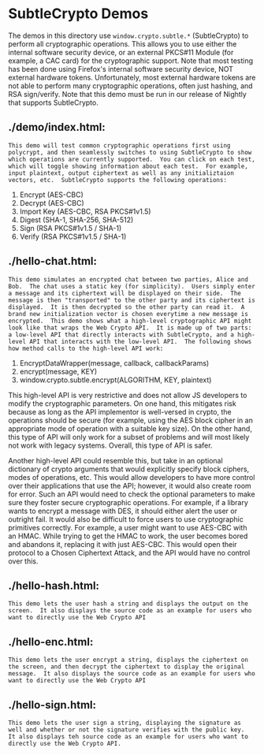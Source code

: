 SubtleCrypto Demos
==================

The demos in this directory use `window.crypto.subtle.*` (SubtleCrypto) to perform all cryptographic operations.  This allows you to use either the internal software security device, or an external PKCS#11 Module (for example, a CAC card) for the cryptographic support.  Note that most testing has been done using Firefox's internal software security device, NOT external hardware tokens.  Unfortunately, most external hardware tokens are not able to perform many cryptographic operations, often just hashing, and RSA sign/verify.  Note that this demo must be run in our release of Nightly that supports SubtleCrypto. 

./demo/index.html:
------------------
    This demo will test common cryptographic operations first using polycrypt, and then seamlessly switches to using SubtleCrypto to show which operations are currently supported.  You can click on each test, which will toggle showing information about each test.  For example, input plaintext, output ciphertext as well as any initializtaion vectors, etc.  SubtleCrypto supports the following operations:

1.  Encrypt (AES-CBC)
2.  Decrypt (AES-CBC)
3.  Import Key (AES-CBC, RSA PKCS#1v1.5)
4.  Digest (SHA-1, SHA-256, SHA-512)
5.  Sign (RSA PKCS#1v1.5 / SHA-1)
6.  Verify (RSA PKCS#1v1.5 / SHA-1)

./hello-chat.html:
------------------
    This demo simulates an encrypted chat between two parties, Alice and Bob.  The chat uses a static key (for simplicity).  Users simply enter a message and its ciphertext will be displayed on their side.  The message is then "transported" to the other party and its ciphertext is displayed.  It is then decrypted so the other party can read it.  A brand new initialization vector is chosen everytime a new message is encrypted.  This demo shows what a high-level cryptographic API might look like that wraps the Web Crypto API.  It is made up of two parts: a low-level API that directly interacts with SubtleCrypto, and a high-level API that interacts with the low-level API.  The following shows how method calls to the high-level API work:

1.  EncryptDataWrapper(message, callback, callbackParams)
2.  encrypt(message, KEY)
3.  window.crypto.subtle.encrypt(ALGORITHM, KEY, plaintext)

This high-level API is very restrictive and does not allow JS developers to modify the cryptographic parameters.  On one hand, this mitigates risk because as long as the API implementor is well-versed in crypto, the operations should be secure (for example, using the AES block cipher in an appropriate mode of operation with a suitable key size).  On the other hand, this type of API will only work for a subset of problems and will most likely not work with legacy systems.  Overall, this type of API is safer.

Another high-level API could resemble this, but take in an optional dictionary of crypto arguments that would explicitly specify block ciphers, modes of operations, etc.  This would allow developers to have more control over their applications that use the API; however, it would also create room for error.  Such an API would need to check the optional parameters to make sure they foster secure cryptographic operations.  For example, if a library wants to encrypt a message with DES, it should either alert the user or outright fail. It would also be difficult to force users to use cryptographic primitives correctly.  For example, a user might want to use AES-CBC with an HMAC.  While trying to get the HMAC to work, the user becomes bored and abandons it, replacing it with just AES-CBC.  This would open their protocol to a Chosen Ciphertext Attack, and the API would have no control over this. 

./hello-hash.html:
------------------
    This demo lets the user hash a string and displays the output on the screen.  It also displays the source code as an example for users who want to directly use the Web Crypto API

./hello-enc.html:
-----------------
    This demo lets the user encrypt a string, displays the ciphertext on the screen, and then decrypt the ciphertext to display the original message.  It also displays the source code as an example for users who want to directly use the Web Crypto API

./hello-sign.html:
------------------
    This demo lets the user sign a string, displaying the signature as well and whether or not the signature verifies with the public key.  It also displays teh source code as an example for users who want to directly use the Web Crypto API.
